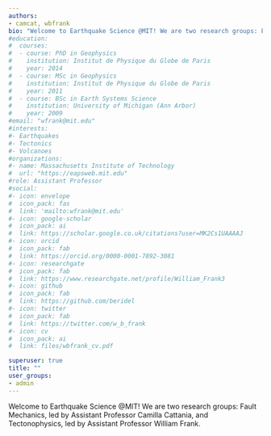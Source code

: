 ```yaml
---
authors:
- camcat, wbfrank
bio: "Welcome to Earthquake Science @MIT! We are two research groups: Fault Mechanics, led by Assistant Professor Camilla Cattania, and Tectonophysics, led by Assistant Professor William Frank."
#education:
#  courses:
#  - course: PhD in Geophysics
#    institution: Institut de Physique du Globe de Paris
#    year: 2014
#  - course: MSc in Geophysics
#    institution: Institut de Physique du Globe de Paris
#    year: 2011
#  - course: BSc in Earth Systems Science
#    institution: University of Michigan (Ann Arbor)
#    year: 2009
#email: "wfrank@mit.edu"
#interests:
#- Earthquakes
#- Tectonics
#- Volcanoes
#organizations:
#- name: Massachusetts Institute of Technology
#  url: "https://eapsweb.mit.edu"
#role: Assistant Professor
#social:
#- icon: envelope
#  icon_pack: fas
#  link: 'mailto:wfrank@mit.edu'
#- icon: google-scholar
#  icon_pack: ai
#  link: https://scholar.google.co.uk/citations?user=MK2Cs1UAAAAJ
#- icon: orcid
#  icon_pack: fab
#  link: https://orcid.org/0000-0001-7892-3081
#- icon: researchgate
#  icon_pack: fab
#  link: https://www.researchgate.net/profile/William_Frank3
#- icon: github
#  icon_pack: fab
#  link: https://github.com/beridel
#- icon: twitter
#  icon_pack: fab
#  link: https://twitter.com/w_b_frank
#- icon: cv
#  icon_pack: ai
#  link: files/wbfrank_cv.pdf

superuser: true
title: ""
user_groups:
- admin
---
```


Welcome to Earthquake Science @MIT! We are two research groups: Fault Mechanics, led by Assistant Professor Camilla Cattania, and Tectonophysics, led by Assistant Professor William Frank.

